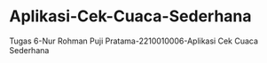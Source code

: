 # Aplikasi-Cek-Cuaca-Sederhana
Tugas 6-Nur Rohman Puji Pratama-2210010006-Aplikasi Cek Cuaca Sederhana
